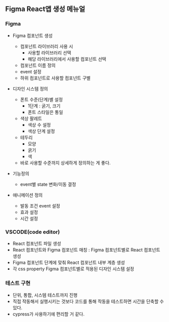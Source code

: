 ## Figma React앱 생성 메뉴얼

### Figma

- Figma 컴포넌트 생성

  - 컴포넌트 라이브러리 사용 시
    - 사용할 라이브러리 선택
    - 해당 라이브러리에서 사용할 컴포넌트 선택
  - 컴포넌트 이름 정의
  - event 설정
  - 하위 컴포넌트로 사용할 컴포넌트 구별

- 디자인 시스템 정의

  - 폰트 수준(단계)별 설정
    - 1단계 : 굵기, 크기
    - 폰트 스타일은 통일
  - 색상 팔레트
    - 색상 수 설정
    - 색상 단계 설정
  - 테두리
    - 모양
    - 굵기
    - 색
  - 바로 사용할 수준까지 상세하게 정의하는 게 좋다.

- 기능정의

  - event별 state 변화/이동 결정

- 애니메이션 정의
  - 발동 조건 event 설정
  - 효과 설정
  - 시간 설정

### VSCODE(code editor)

- React 컴포넌트 파일 생성
- React 컴포넌트와 Figma 컴포넌트 매칭 : Figma 컴포넌트별로 React 컴포넌트 생성
- Figma 컴포넌트 단계에 맞춰 React 컴포넌트 내부 계층 생성
- 각 css property Figma 컴포넌트별로 적용된 디자인 시스템 설정

### 테스트 구현

- 단위, 통합, 시스템 테스트까지 진행
- 직접 작동해서 실행시키는 것보다 코드를 통해 작동을 테스트하면 시간을 단축할 수 있다.
- cypress가 사용하기에 편리할 거 같다.
